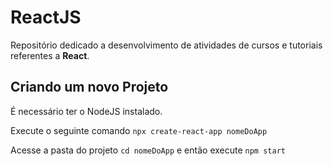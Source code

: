 # ReactJS

Repositório dedicado a desenvolvimento de atividades de cursos e tutoriais referentes a **React**.

## Criando um novo Projeto

É necessário ter o NodeJS instalado.

Execute o seguinte comando
`npx create-react-app nomeDoApp`

Acesse a pasta do projeto `cd nomeDoApp` e então execute `npm start`
